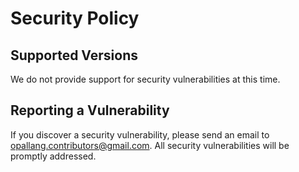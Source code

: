 # Security Policy

## Supported Versions

We do not provide support for security vulnerabilities at this time.

## Reporting a Vulnerability

If you discover a security vulnerability, please send an email to [opallang.contributors@gmail.com](mailto:opallang.contributors@gmail.com). All security vulnerabilities will be promptly addressed.